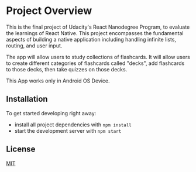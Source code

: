 # Project Overview

This is the final project of Udacity's React Nanodegree Program, to evaluate the learnings of React Native. This project encompasses the fundamental aspects of building a native application including handling infinite lists, routing, and user input.

The app will allow users to study collections of flashcards. It will allow users to create different categories of flashcards called "decks", add flashcards to those decks, then take quizzes on those decks.

This App works only in Android OS Device.


## Installation

To get started developing right away:

* install all project dependencies with `npm install`
* start the development server with `npm start`

## License
[MIT](LICENSE)